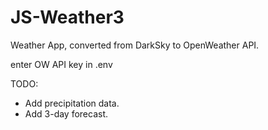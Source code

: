# JS-Weather3
 Weather App, converted from DarkSky to OpenWeather API.

enter OW API key in .env

TODO:
- Add precipitation data.
- Add 3-day forecast.
